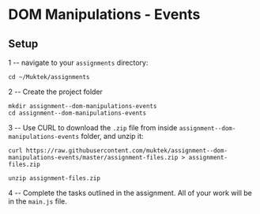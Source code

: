 # DOM Manipulations - Events

## Setup
1 -- navigate to your `assignments` directory:
```
cd ~/Muktek/assignments
```

2 -- Create the project folder
```
mkdir assignment--dom-manipulations-events
cd assignment--dom-manipulations-events
```

3 -- Use CURL to download the `.zip` file from inside `assignment--dom-manipulations-events` folder, and unzip it:

```
curl https://raw.githubusercontent.com/muktek/assignment--dom-manipulations-events/master/assignment-files.zip > assignment-files.zip

unzip assignment-files.zip
```

4 -- Complete the tasks outlined in the assignment. All of your work will be in the `main.js` file.
